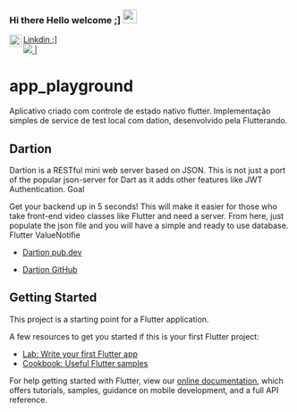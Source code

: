 ### Hi there Hello welcome ;]  <img src="https://media.giphy.com/media/hvRJCLFzcasrR4ia7z/giphy.gif" width="25px">

<a href="https://www.linkedin.com/in/marcos-fabiano-correia-rangel/">
  <img align="left" alt="Marcos Rangel' LinkedIN" width="22px" src="https://raw.githubusercontent.com/peterthehan/peterthehan/master/assets/linkedin.svg" /> Linkdin ;]  </a> 
<br/>
<a href="https://codecov.io/gh/correiarangel/app_playground">
    <img src="https://codecov.io/gh/correiarangel/app_playground/branch/main/graph/badge.svg?token=ymalN20Fbr"/>
|</a>
    
    

# app_playground

Aplicativo criado com controle de estado nativo flutter.
Implementação simples de service de test local com dation, desenvolvido pela Flutterando.

## Dartion #

Dartion is a RESTful mini web server based on JSON. This is not just a port of the popular json-server for Dart as it adds other features like JWT Authentication.
Goal

Get your backend up in 5 seconds! This will make it easier for those who take front-end video classes like Flutter and need a server. From here, just populate the json file and you will have a simple and ready to use database.
Flutter ValueNotifie 

- [Dartion pub.dev](https://pub.dev/packages/dartion)

- [Dartion GitHub](https://github.com/Flutterando/dartion)

## Getting Started

This project is a starting point for a Flutter application.

A few resources to get you started if this is your first Flutter project:

- [Lab: Write your first Flutter app](https://flutter.dev/docs/get-started/codelab)
- [Cookbook: Useful Flutter samples](https://flutter.dev/docs/cookbook)

For help getting started with Flutter, view our
[online documentation](https://flutter.dev/docs), which offers tutorials,
samples, guidance on mobile development, and a full API reference.
